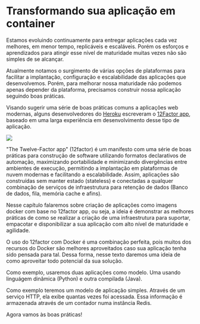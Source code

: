 # Transformando sua aplicação em container

Estamos evoluindo continuamente para entregar aplicações cada vez melhores, em menor tempo, replicáveis e escaláveis. Porém os esforços e aprendizados para atingir esse nível de maturidade muitas vezes não são simples de se alcançar.

Atualmente notamos o surgimento de várias opções de plataformas para facilitar a implantação, configuração e escalabilidade das aplicações que desenvolvemos. Porém, para melhorar nossa maturidade não podemos apenas depender da plataforma, precisamos construir nossa aplicação seguindo boas práticas.

Visando sugerir uma série de boas práticas comuns a aplicações web modernas, alguns desenvolvedores do [Heroku](https://www.heroku.com/) escreveram o [12Factor app](http://12factor.net/pt_br/), baseado em uma larga experiência em desenvolvimento desse tipo de aplicação.

![](images/12factor.gif)

"The Twelve-Factor app" (12factor) é um manifesto com uma série de boas práticas para construção de software utilizando formatos declarativos de automação, maximizando portabilidade e minimizando divergências entre ambientes de execução, permitindo a implantação em plataformas de nuvem modernas e facilitando a escalabilidade. Assim, aplicações são construídas sem manter estado (stateless) e conectadas a qualquer combinação de serviços de infraestrutura para retenção de dados (Banco de dados, fila, memória cache e afins).

Nesse capítulo falaremos sobre criação de aplicações como imagens docker com base no 12factor app, ou seja, a ideia é demonstrar as melhores práticas de como se realizar a criação de uma infraestrutura para suportar, empacotar e disponibilizar a sua aplicação com alto nível de maturidade e agilidade.

O uso do 12factor com Docker é uma combinação perfeita, pois muitos dos recursos do Docker são melhores aproveitados caso sua aplicação tenha sido pensada para tal. Dessa forma, nesse texto daremos uma ideia de como aproveitar todo potencial da sua solução.

Como exemplo, usaremos duas aplicações como modelo. Uma usando linguágem dinâmica (Python) e outra compilada (Java).

Como exemplo teremos um modelo de aplicação simples. Através de um serviço HTTP, ela exibe quantas vezes foi acessada. Essa informação é armazenada através de um contador numa instância Redis.

Agora vamos às boas práticas!
